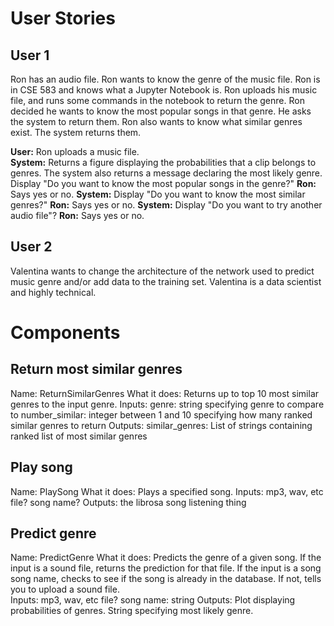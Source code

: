 # User Stories

## User 1

Ron has an audio file.  Ron wants to know the genre of the music file. Ron is in CSE 583 and knows what a Jupyter Notebook is.  Ron uploads his music file, and runs some commands in the notebook to return the genre.  Ron decided he wants to know the most popular songs in that genre.  He asks the system to return them.  Ron also wants to know what similar genres exist.  The system returns them.

**User:** Ron uploads a music file.  
**System:** Returns a figure displaying the probabilities that a clip belongs to genres.  The system also returns a message declaring the most likely genre. 
Display "Do you want to know the most popular songs in the genre?"
**Ron:** Says yes or no.
**System:** Display "Do you want to know the most similar genres?"
**Ron:** Says yes or no.
**System:** Display "Do you want to try another audio file"?
**Ron:** Says yes or no.


## User 2

Valentina wants to change the architecture of the network used to predict music genre and/or add data to the training set.  Valentina is a data scientist and highly technical.  

# Components

## Return most similar genres
Name: ReturnSimilarGenres
What it does: Returns up to top 10 most similar genres to the input genre.
Inputs: genre: string specifying genre to compare to
	number_similar: integer between 1 and 10 specifying how many ranked similar genres to return
Outputs: similar_genres: List of strings containing ranked list of most similar genres 

## Play song
Name: PlaySong
What it does: Plays a specified song. 
Inputs: mp3, wav, etc file?
	song name? 
Outputs: the librosa song listening thing 

## Predict genre
Name: PredictGenre
What it does: Predicts the genre of a given song.  If the input is a sound file, returns the prediction for that file.  If the input is a song song name, checks to see if the song is already in the database.  If not, tells you to upload a sound file.  
Inputs: mp3, wav, etc file?
	song name: string
Outputs: Plot displaying probabilities of genres. String specifying most likely genre. 



